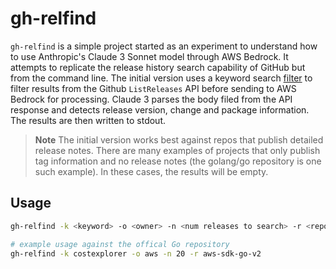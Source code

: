 # gh-relfind

`gh-relfind` is a simple project started as an experiment to understand how to use Anthropic's Claude 3 Sonnet model through AWS Bedrock. It attempts to replicate the release history search capability of GitHub but from the command line. The initial version uses a keyword search [filter](https://github.com/samber/lo) to filter results from the Github `ListReleases` API before sending to AWS Bedrock for processing. Claude 3 parses the body filed from the API response and detects release version, change and package information. The results are then written to stdout. 

> **Note** 
The initial version works best against repos that publish detailed release notes. There are many examples of projects that only publish tag information and no release notes (the golang/go repository is one such example). In these cases, the results will be empty.

## Usage

```bash
gh-relfind -k <keyword> -o <owner> -n <num releases to search> -r <repo> 

# example usage against the offical Go repository
gh-relfind -k costexplorer -o aws -n 20 -r aws-sdk-go-v2

```


